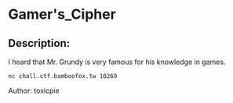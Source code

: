 
# Gamer's_Cipher
## Description:
I heard that Mr. Grundy is very famous for his knowledge in games.

`nc chall.ctf.bamboofox.tw 10269`

Author: toxicpie

